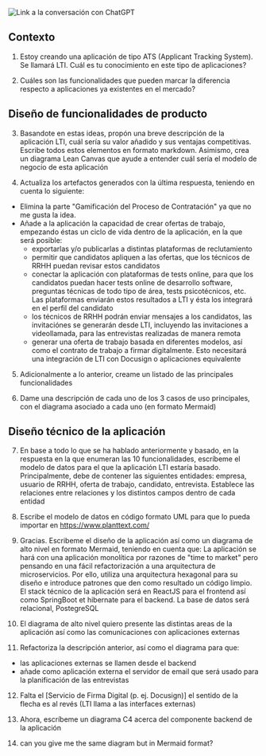 ![Link a la conversación con ChatGPT](https://chat.openai.com/share/8d57dddf-1ba8-4b57-9ca4-87a1386bc119)

## Contexto
1. Estoy creando una aplicación de tipo ATS (Applicant Tracking System). Se llamará LTI.
Cuál es tu conocimiento en este tipo de aplicaciones?

2. Cuáles son las funcionalidades que pueden marcar la diferencia respecto a aplicaciones ya existentes en el mercado?

## Diseño de funcionalidades de producto
3. Basandote en estas ideas, propón una breve descripción de la aplicación LTI, cuál sería su valor añadido y sus ventajas competitivas. Escribe todos estos elementos en formato markdown.
Asimismo, crea un diagrama Lean Canvas que ayude a entender cuál sería el modelo de negocio de esta aplicación

4. Actualiza los artefactos generados con la última respuesta, teniendo en cuenta lo siguiente:
* Elimina la parte "Gamificación del Proceso de Contratación" ya que no me gusta la idea.
* Añade a la aplicación la capacidad de crear ofertas de trabajo, empezando éstas un ciclo de vida dentro de la aplicación, en la que será posible:
    * exportarlas y/o publicarlas a distintas plataformas de reclutamiento
    * permitir que candidatos apliquen a las ofertas, que los técnicos de RRHH puedan revisar estos candidatos 
    * conectar la aplicación con plataformas de tests online, para que los candidatos puedan hacer tests online de desarrollo software, preguntas técnicas de todo tipo de área, tests psicotécnicos, etc. Las plataformas enviarán estos resultados a LTI y ésta los integrará en el perfil del candidato
    * los técnicos de RRHH podrán enviar mensajes a los candidatos, las invitaciónes se generarán desde LTI, incluyendo las invitaciones a videollamada, para las entrevistas realizadas de manera remota
    * generar una oferta de trabajo basada en diferentes modelos, así como el contrato de trabajo a firmar digitalmente. Esto necesitará una integración de LTI con Docusign o aplicaciones equivalente

5. Adicionalmente a lo anterior, creame un listado de las principales funcionalidades

6. Dame una descripción de cada uno de los 3 casos de uso principales, con el diagrama asociado a cada uno (en formato Mermaid)

## Diseño técnico de la aplicación
7. En base a todo lo que se ha hablado anteriormente y basado, en la respuesta en la que enumeran las 10 funcionalidades, escríbeme el modelo de datos para el que la aplicación LTI estaría basado. Principalmente, debe de contener las siguientes entidades: empresa, usuario de RRHH, oferta de trabajo, candidato, entrevista. Establece las relaciones entre relaciones y los distintos campos dentro de cada entidad

8. Escribe el modelo de datos en código formato UML para que lo pueda importar en https://www.planttext.com/

9. Gracias. Escribeme el diseño de la aplicación así como un diagrama de alto nivel en formato Mermaid, teniendo en cuenta que:
La aplicación se hará con una aplicación monolítica por razones de "time to market" pero pensando en una fácil refactorización a una arquitectura de microservicios. Por ello, utiliza una arquitectura hexagonal para su diseño e introduce patrones que den como resultado un código limpio.
El stack técnico de la aplicación será en ReactJS para el frontend así como SpringBoot et hibernate para el backend. La base de datos será relacional, PostegreSQL

10. El diagrama de alto nivel quiero presente las distintas areas de la aplicación así como las comunicaciones con aplicaciones externas 

11. Refactoriza la descripción anterior, así como el diagrama para que:
- las aplicaciones externas se llamen desde el backend
- añade como aplicación externa el servidor de email que será usado para la planificación de las entrevistas

12. Falta el     [Servicio de Firma Digital (p. ej. Docusign)] 
el sentido de la flecha es al revés (LTI llama a las interfaces externas)

13. Ahora, escríbeme un diagrama C4 acerca del componente backend de la aplicación

14. can you give me the same diagram but in Mermaid format?